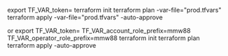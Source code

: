 export TF_VAR_token=<OCM token>
terraform init
terraform plan -var-file="prod.tfvars"
terraform apply -var-file="prod.tfvars" -auto-approve

or
export TF_VAR_token=<OCM token>
TF_VAR_account_role_prefix=mmw88
TF_VAR_operator_role_prefix=mmw88
terraform init
terraform plan
terraform apply -auto-approve
